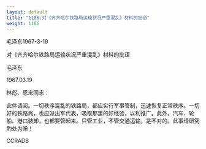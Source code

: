 ```yaml
---
layout: default
title: "1186.对《齐齐哈尔铁路局运输状况严重混乱》材料的批语"
weight: 1186
---
```


毛泽东1967-3-19

对《齐齐哈尔铁路局运输状况严重混乱》材料的批语

毛泽东

1967.03.19

林彪、恩来同志：

此件请阅。一切秩序混乱的铁路局，都应实行军事管制，迅速恢复正常秩序。一切好的铁路局，也应派出军代表，吸取那里的好经验，以利推广。此外，汽车、轮船、港口装卸，也都要管起来。只管工业，不管交通运输，是不对的。此事请研究酌处为盼！

CCRADB

